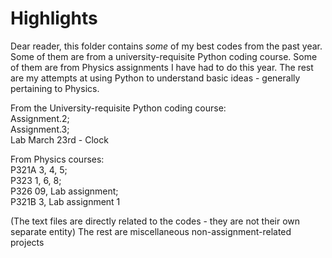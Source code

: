 # Highlights

Dear reader, this folder contains *some* of my best codes from the past year. Some of them are from a university-requisite Python coding course. Some of them are from Physics assignments I have had to do this year. The rest are my attempts at using Python to understand basic ideas - generally pertaining to Physics.


From the University-requisite Python coding course:   
Assignment.2;   
Assignment.3;   
Lab March 23rd - Clock


From Physics courses:   
P321A 3, 4, 5;   
P323 1, 6, 8;   
P326 09, Lab assignment;   
P321B 3, Lab assignment 1


(The text files are directly related to the codes - they are not their own separate entity)
The rest are miscellaneous non-assignment-related projects
